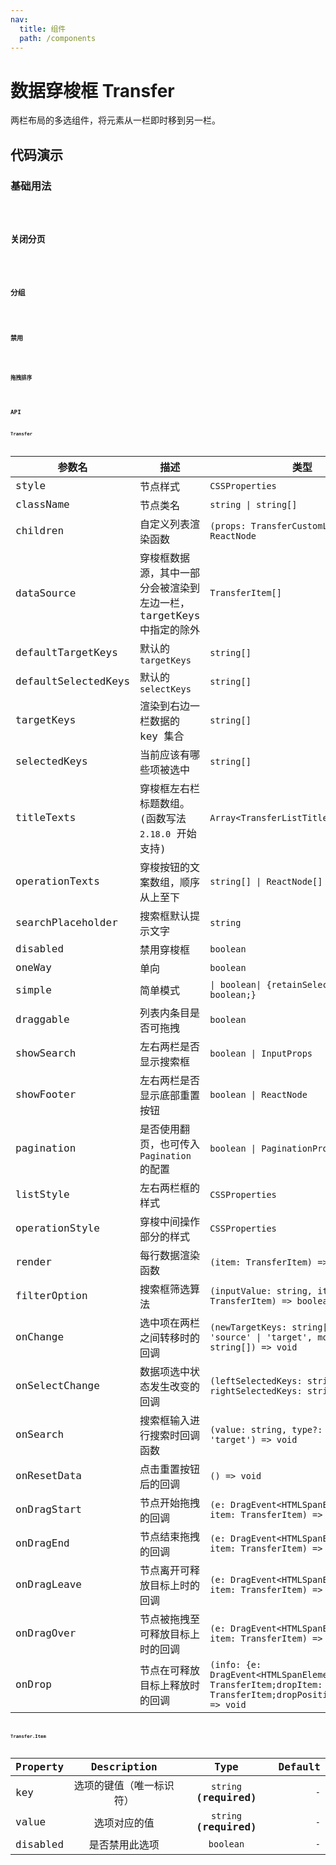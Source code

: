 ```yaml
---
nav:
  title: 组件
  path: /components
---
```


# 数据穿梭框 Transfer

两栏布局的多选组件，将元素从一栏即时移到另一栏。

## 代码演示

### 基础用法

<code src="./__demo__/basic.demo.tsx" />

### 关闭分页

<code src="./__demo__/close-pagination.demo.tsx" />

### 分组

<code src="./__demo__/group.demo.tsx" />

### 禁用

<code src="./__demo__/disabled.demo.tsx" />

### 拖拽排序

<code src="./__demo__/draggable.demo.tsx" />

## API

### Transfer

|参数名|描述|类型|默认值|版本|
|---|---|---|---|---|
|style|节点样式|`CSSProperties`|`-`|-|
|className|节点类名|`string \| string[]`|`-`|-|
|children|自定义列表渲染函数|`(props: TransferCustomListProps) => ReactNode`|`-`|-|
|dataSource|穿梭框数据源，其中一部分会被渲染到左边一栏，targetKeys 中指定的除外|`TransferItem[]`|`-`|-|
|defaultTargetKeys|默认的 `targetKeys`|`string[]`|`[]`|-|
|defaultSelectedKeys|默认的 `selectKeys`|`string[]`|`[]`|-|
|targetKeys|渲染到右边一栏数据的 key 集合|`string[]`|`-`|-|
|selectedKeys|当前应该有哪些项被选中|`string[]`|`-`|-|
|titleTexts|穿梭框左右栏标题数组。(函数写法 `2.18.0` 开始支持)|`Array<TransferListTitle>`|`['Source', 'Target']`|-|
|operationTexts|穿梭按钮的文案数组，顺序从上至下|`string[] \| ReactNode[]`|`-`|-|
|searchPlaceholder|搜索框默认提示文字|`string`|`-`|-|
|disabled|禁用穿梭框|`boolean`|`-`|-|
|oneWay|单向|`boolean`|`-`|-|
|simple|简单模式|`\| boolean\| {retainSelectedItems?: boolean;}`|`-`|`retainSelectedItems` in '2.21.0'|
|draggable|列表内条目是否可拖拽|`boolean`|`-`|-|
|showSearch|左右两栏是否显示搜索框|`boolean \| InputProps`|`-`|-|
|showFooter|左右两栏是否显示底部重置按钮|`boolean \| ReactNode`|`-`|ReactNode in `2.11.0`|
|pagination|是否使用翻页，也可传入 `Pagination` 的配置|`boolean \| PaginationProps`|`-`|-|
|listStyle|左右两栏框的样式|`CSSProperties`|`-`|-|
|operationStyle|穿梭中间操作部分的样式|`CSSProperties`|`-`|-|
|render|每行数据渲染函数|`(item: TransferItem) => any`|`-`|-|
|filterOption|搜索框筛选算法|`(inputValue: string, item: TransferItem) => boolean`|`(inputValue, item) => item.value.indexOf(inputValue) !== -1`|-|
|onChange|选中项在两栏之间转移时的回调|`(newTargetKeys: string[], direction: 'source' \| 'target', moveKeys: string[]) => void`|`-`|-|
|onSelectChange|数据项选中状态发生改变的回调|`(leftSelectedKeys: string[], rightSelectedKeys: string[]) => void`|`-`|-|
|onSearch|搜索框输入进行搜索时回调函数|`(value: string, type?: 'source' \| 'target') => void`|`-`|-|
|onResetData|点击重置按钮后的回调|`() => void`|`-`|-|
|onDragStart|节点开始拖拽的回调|`(e: DragEvent<HTMLSpanElement>, item: TransferItem) => void`|`-`|-|
|onDragEnd|节点结束拖拽的回调|`(e: DragEvent<HTMLSpanElement>, item: TransferItem) => void`|`-`|-|
|onDragLeave|节点离开可释放目标上时的回调|`(e: DragEvent<HTMLSpanElement>, item: TransferItem) => void`|`-`|-|
|onDragOver|节点被拖拽至可释放目标上时的回调|`(e: DragEvent<HTMLSpanElement>, item: TransferItem) => void`|`-`|-|
|onDrop|节点在可释放目标上释放时的回调|`(info: {e: DragEvent<HTMLSpanElement>;dragItem: TransferItem;dropItem: TransferItem;dropPosition: number;}) => void`|`-`|-|

### Transfer.Item

|Property|Description|Type|Default|
|---|:---:|:---:|---:|
|key|选项的键值（唯一标识符）|`string` **(required)**|`-`|
|value|选项对应的值|`string` **(required)**|`-`|
|disabled|是否禁用此选项|`boolean`|`-`|
